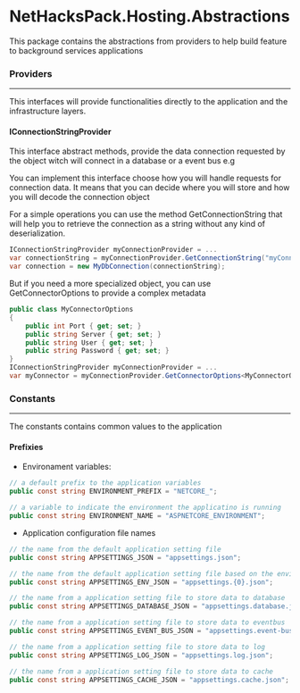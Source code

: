﻿NetHacksPack.Hosting.Abstractions
=====================
This package contains the abstractions from providers to help build feature to background services applications

### Providers
---
This interfaces will provide functionalities directly to the application and the infrastructure layers.

#### IConnectionStringProvider
This interface abstract methods, provide the data connection requested by the object witch will connect in a database or a event bus e.g

You can implement this interface choose how you will handle requests for connection data.
It means that you can decide where you will store and how you will decode the connection object

For a simple operations you can use the method GetConnectionString that will help you to retrieve the connection as a string without any kind of deserialization.

```c#
IConnectionStringProvider myConnectionProvider = ...
var connectionString = myConnectionProvider.GetConnectionString("myConnectionKey");
var connection = new MyDbConnection(connectionString);
```
But if you need a more specialized object, you can use GetConnectorOptions to provide a complex metadata

```c#
public class MyConnectorOptions
{
	public int Port { get; set; }
	public string Server { get; set; }
	public string User { get; set; }
	public string Password { get; set; }
}
IConnectionStringProvider myConnectionProvider = ...
var myConnector = myConnectionProvider.GetConnectorOptions<MyConnectorOptions>("myConnectionKey");
```

### Constants
---
The constants contains common values to the application

#### Prefixies
* Environament variables:

```c#
// a default prefix to the application variables
public const string ENVIRONMENT_PREFIX = "NETCORE_";

// a variable to indicate the environment the applicatino is running
public const string ENVIRONMENT_NAME = "ASPNETCORE_ENVIRONMENT";
```

* Application configuration file names

```c#
// the name from the default application setting file
public const string APPSETTINGS_JSON = "appsettings.json";

// the name from the default application setting file based on the environment the applicatin is running replaced on {0}
public const string APPSETTINGS_ENV_JSON = "appsettings.{0}.json";

// the name from a application setting file to store data to database
public const string APPSETTINGS_DATABASE_JSON = "appsettings.database.json";

// the name from a application setting file to store data to eventbus
public const string APPSETTINGS_EVENT_BUS_JSON = "appsettings.event-bus.json";

// the name from a application setting file to store data to log
public const string APPSETTINGS_LOG_JSON = "appsettings.log.json";

// the name from a application setting file to store data to cache
public const string APPSETTINGS_CACHE_JSON = "appsettings.cache.json";
```